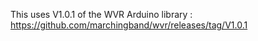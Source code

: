 This uses V1.0.1 of the WVR Arduino library : https://github.com/marchingband/wvr/releases/tag/V1.0.1
